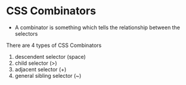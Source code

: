 # CSS Combinators

* A combinator is something which tells the relationship between the selectors

There are  4 types of CSS Combinators

1. descendent selector (space)
2. child selector (>)
3. adjacent selector (+)
4. general sibling selector (~)